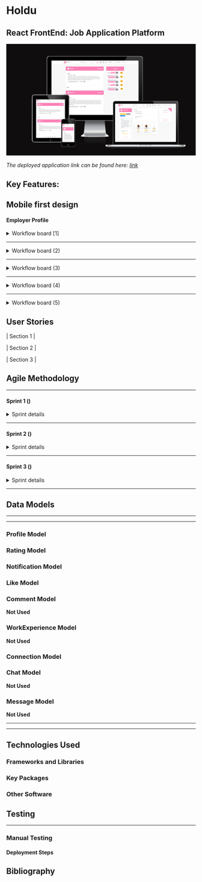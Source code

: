 # Holdu
## React FrontEnd: Job Application Platform

![app](src/assets/readme/app-3.png)

*The deployed application link can be found here: [link](https://hold-u-c52c62c74dca.herokuapp.com/)*

## Key Features:

## Mobile first design


#### Employer Profile

<details>

<summary>Workflow board [1]</summary>

<hr>

![board-1](src/assets/readme/board-1.png)

<hr>

<details>

<summary>Details [1]</summary>

* **User Authentication:**
    * Unauthenticated users are directed to the home page where they can browse job listings.
    * To interact with job listings, users must either join or sign in if they are returning users.
* **Navigation Bar:**
    * The navigation bar provides easy access for users to search for jobs.
* **Form Validation:**
    * The forms for joining and signing in have validation mechanisms in place.
    * These validation features are similar to those demonstrated in the walkthrough project.
    * Code for form validation has been reused, ensuring consistency and reliability.
* **Customized Form:**
    * The form includes a field prompting users to specify what they are looking for, providing insight into their preferences.
    * Note that while a custom Django login was not implemented, this feature emphasises the applications intention regarding the site's content.
* **Simplistic Design:**
    * The design incorporates simplistic colors inspired by the logo, enhancing visual coherence and brand identity.
</details>

</details>

<hr>

<details>

<summary>Workflow board (2)</summary>

<hr>

![board-2](src/assets/readme/board-2.png)

</details>

<hr>

<details>

<summary>Workflow board (3)</summary>

<hr>

![board-3](src/assets/readme/board-3.png)

</details>

<hr>

<details>

<summary>Workflow board (4)</summary>

<hr>

![board-4](src/assets/readme/board-4.png)

</details>

<hr>

<details>

<summary>Workflow board (5)</summary>

<hr>

![board-5](src/assets/readme/board-5.png)

</details>

## User Stories 

| Section 1 |


| Section 2 |


| Section 3 |


## Agile Methodology



<hr>

#### Sprint 1 ()

<details>

<summary>Sprint details</summary>

<hr>


</details>

<hr>

#### Sprint 2 ()

<details>

<summary>Sprint details</summary>

<hr>



</details>

<hr>

#### Sprint 3 ()

<details>

<summary>Sprint details</summary>

<hr>


</details>

<hr>

## Data Models

<hr>



<hr>

### Profile Model


### Rating Model


### Notification Model


### Like Model


### Comment Model

**Not Used**

### WorkExperience Model
**Not Used**

### Connection Model


### Chat Model
**Not Used**

### Message Model
**Not Used**

<hr>



<hr>

## Technologies Used

### Frameworks and Libraries

### Key Packages


### Other Software


## Testing

<hr>

### Manual Testing




#### Deployment Steps




## Bibliography



